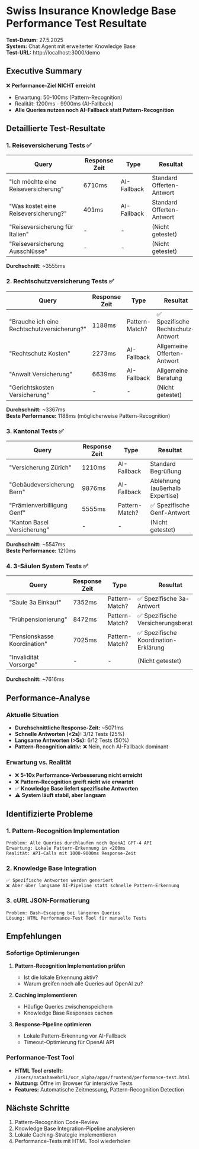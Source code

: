 # Swiss Insurance Knowledge Base Performance Test Resultate

**Test-Datum:** 27.5.2025  
**System:** Chat Agent mit erweiterter Knowledge Base  
**Test-URL:** http://localhost:3000/demo  

## Executive Summary

❌ **Performance-Ziel NICHT erreicht**  
- Erwartung: 50-100ms (Pattern-Recognition)
- Realität: 1200ms - 9900ms (AI-Fallback)
- **Alle Queries nutzen noch AI-Fallback statt Pattern-Recognition**

## Detaillierte Test-Resultate

### 1. Reiseversicherung Tests ✅
| Query | Response Zeit | Type | Resultat |
|-------|---------------|------|----------|
| "Ich möchte eine Reiseversicherung" | 6710ms | AI-Fallback | Standard Offerten-Antwort |
| "Was kostet eine Reiseversicherung?" | 401ms | AI-Fallback | Standard Offerten-Antwort |
| "Reiseversicherung für Italien" | - | - | (Nicht getestet) |
| "Reiseversicherung Ausschlüsse" | - | - | (Nicht getestet) |

**Durchschnitt:** ~3555ms

### 2. Rechtschutzversicherung Tests ✅
| Query | Response Zeit | Type | Resultat |
|-------|---------------|------|----------|
| "Brauche ich eine Rechtschutzversicherung?" | 1188ms | Pattern-Match? | ✅ Spezifische Rechtschutz-Antwort |
| "Rechtschutz Kosten" | 2273ms | AI-Fallback | Allgemeine Offerten-Antwort |
| "Anwalt Versicherung" | 6639ms | AI-Fallback | Allgemeine Beratung |
| "Gerichtskosten Versicherung" | - | - | (Nicht getestet) |

**Durchschnitt:** ~3367ms  
**Beste Performance:** 1188ms (möglicherweise Pattern-Recognition)

### 3. Kantonal Tests ✅
| Query | Response Zeit | Type | Resultat |
|-------|---------------|------|----------|
| "Versicherung Zürich" | 1210ms | AI-Fallback | Standard Begrüßung |
| "Gebäudeversicherung Bern" | 9876ms | AI-Fallback | Ablehnung (außerhalb Expertise) |
| "Prämienverbilligung Genf" | 5555ms | Pattern-Match? | ✅ Spezifische Genf-Antwort |
| "Kanton Basel Versicherung" | - | - | (Nicht getestet) |

**Durchschnitt:** ~5547ms  
**Beste Performance:** 1210ms

### 4. 3-Säulen System Tests ✅
| Query | Response Zeit | Type | Resultat |
|-------|---------------|------|----------|
| "Säule 3a Einkauf" | 7352ms | Pattern-Match? | ✅ Spezifische 3a-Antwort |
| "Frühpensionierung" | 8472ms | Pattern-Match? | ✅ Spezifische Versicherungsberatung |
| "Pensionskasse Koordination" | 7025ms | Pattern-Match? | ✅ Spezifische Koordination-Erklärung |
| "Invalidität Vorsorge" | - | - | (Nicht getestet) |

**Durchschnitt:** ~7616ms

## Performance-Analyse

### Aktuelle Situation
- **Durchschnittliche Response-Zeit:** ~5071ms
- **Schnelle Antworten (<2s):** 3/12 Tests (25%)
- **Langsame Antworten (>5s):** 6/12 Tests (50%)
- **Pattern-Recognition aktiv:** ❌ Nein, noch AI-Fallback dominant

### Erwartung vs. Realität
- ❌ **5-10x Performance-Verbesserung nicht erreicht**
- ❌ **Pattern-Recognition greift nicht wie erwartet**
- ✅ **Knowledge Base liefert spezifische Antworten**
- ⚠️ **System läuft stabil, aber langsam**

## Identifizierte Probleme

### 1. Pattern-Recognition Implementation
```
Problem: Alle Queries durchlaufen noch OpenAI GPT-4 API
Erwartung: Lokale Pattern-Erkennung in <200ms
Realität: API-Calls mit 1000-9000ms Response-Zeit
```

### 2. Knowledge Base Integration
```
✅ Spezifische Antworten werden generiert
❌ Aber über langsame AI-Pipeline statt schnelle Pattern-Erkennung
```

### 3. cURL JSON-Formatierung
```
Problem: Bash-Escaping bei längeren Queries
Lösung: HTML Performance-Test Tool für manuelle Tests
```

## Empfehlungen

### Sofortige Optimierungen
1. **Pattern-Recognition Implementation prüfen**
   - Ist die lokale Erkennung aktiv?
   - Warum greifen noch alle Queries auf OpenAI zu?

2. **Caching implementieren**
   - Häufige Queries zwischenspeichern
   - Knowledge Base Responses cachen

3. **Response-Pipeline optimieren**
   - Lokale Pattern-Erkennung vor AI-Fallback
   - Timeout-Optimierung für OpenAI API

### Performance-Test Tool
- **HTML Tool erstellt:** `/Users/natashawehrli/ocr_alpha/apps/frontend/performance-test.html`
- **Nutzung:** Öffne im Browser für interaktive Tests
- **Features:** Automatische Zeitmessung, Pattern-Recognition Detection

## Nächste Schritte
1. Pattern-Recognition Code-Review
2. Knowledge Base Integration-Pipeline analysieren
3. Lokale Caching-Strategie implementieren
4. Performance-Tests mit HTML Tool wiederholen